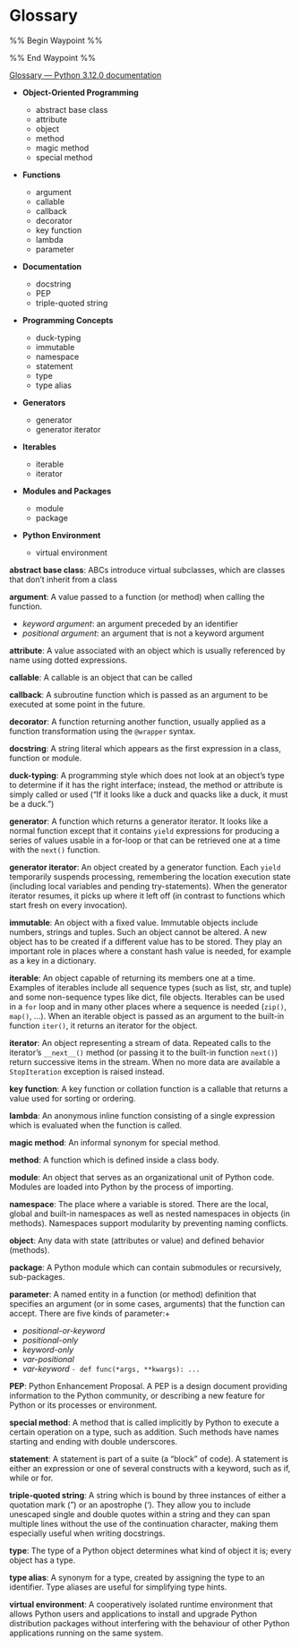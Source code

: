 # Glossary

%% Begin Waypoint %%

%% End Waypoint %%

[Glossary — Python 3.12.0 documentation](https://docs.python.org/3/glossary.html#term-iterator)

- **Object-Oriented Programming**
  - abstract base class
  - attribute
  - object
  - method
  - magic method
  - special method

- **Functions**
  - argument
  - callable
  - callback
  - decorator
  - key function
  - lambda
  - parameter

- **Documentation**
  - docstring
  - PEP
  - triple-quoted string

- **Programming Concepts**
  - duck-typing
  - immutable
  - namespace
  - statement
  - type
  - type alias

- **Generators**
  - generator
  - generator iterator

- **Iterables**

  - iterable
  - iterator

- **Modules and Packages**

  - module
  - package

- **Python Environment**

  - virtual environment

**abstract base class**: ABCs introduce virtual subclasses, which are classes that don’t inherit from a class

**argument**: A value passed to a function (or method) when calling the function.

- _keyword argument_: an argument preceded by an identifier
- _positional argument_: an argument that is not a keyword argument

**attribute**: A value associated with an object which is usually referenced by name using dotted expressions.

**callable**: A callable is an object that can be called

**callback**: A subroutine function which is passed as an argument to be executed at some point in the future.

**decorator**: A function returning another function, usually applied as a function transformation using the `@wrapper` syntax.

**docstring**: A string literal which appears as the first expression in a class, function or module.

**duck-typing**: A programming style which does not look at an object’s type to determine if it has the right interface; instead, the method or attribute is simply called or used (“If it looks like a duck and quacks like a duck, it must be a duck.”)

**generator**: A function which returns a generator iterator. It looks like a normal function except that it contains `yield` expressions for producing a series of values usable in a for-loop or that can be retrieved one at a time with the `next()` function.

**generator iterator**: An object created by a generator function. Each `yield` temporarily suspends processing, remembering the location execution state (including local variables and pending try-statements). When the generator iterator resumes, it picks up where it left off (in contrast to functions which start fresh on every invocation).

**immutable**: An object with a fixed value. Immutable objects include numbers, strings and tuples. Such an object cannot be altered. A new object has to be created if a different value has to be stored. They play an important role in places where a constant hash value is needed, for example as a key in a dictionary.

**iterable**: An object capable of returning its members one at a time. Examples of iterables include all sequence types (such as list, str, and tuple) and some non-sequence types like dict, file objects. Iterables can be used in a `for` loop and in many other places where a sequence is needed (`zip()`, `map()`, …). When an iterable object is passed as an argument to the built-in function `iter()`, it returns an iterator for the object. 

**iterator**: An object representing a stream of data. Repeated calls to the iterator’s `__next__()` method (or passing it to the built-in function `next()`) return successive items in the stream. When no more data are available a `StopIteration` exception is raised instead.

**key function**: A key function or collation function is a callable that returns a value used for sorting or ordering. 

**lambda**: An anonymous inline function consisting of a single expression which is evaluated when the function is called.

**magic method**: An informal synonym for special method.

**method**: A function which is defined inside a class body.

**module**: An object that serves as an organizational unit of Python code. Modules are loaded into Python by the process of importing.

**namespace**: The place where a variable is stored. There are the local, global and built-in namespaces as well as nested namespaces in objects (in methods). Namespaces support modularity by preventing naming conflicts.

**object**: Any data with state (attributes or value) and defined behavior (methods).

**package**: A Python module which can contain submodules or recursively, sub-packages.

**parameter**: A named entity in a function (or method) definition that specifies an argument (or in some cases, arguments) that the function can accept. There are five kinds of parameter:+

- _positional-or-keyword_
- _positional-only_
- _keyword-only_
- _var-positional_
- _var-keyword_
`- def func(*args, **kwargs): ...`

**PEP**: Python Enhancement Proposal. A PEP is a design document providing information to the Python community, or describing a new feature for Python or its processes or environment.

**special method**: A method that is called implicitly by Python to execute a certain operation on a type, such as addition. Such methods have names starting and ending with double underscores.

**statement**: A statement is part of a suite (a “block” of code). A statement is either an expression or one of several constructs with a keyword, such as if, while or for.

**triple-quoted string**: A string which is bound by three instances of either a quotation mark (”) or an apostrophe (‘). They allow you to include unescaped single and double quotes within a string and they can span multiple lines without the use of the continuation character, making them especially useful when writing docstrings.

**type**: The type of a Python object determines what kind of object it is; every object has a type.

**type alias**: A synonym for a type, created by assigning the type to an identifier. Type aliases are useful for simplifying type hints.

**virtual environment**: A cooperatively isolated runtime environment that allows Python users and applications to install and upgrade Python distribution packages without interfering with the behaviour of other Python applications running on the same system.
